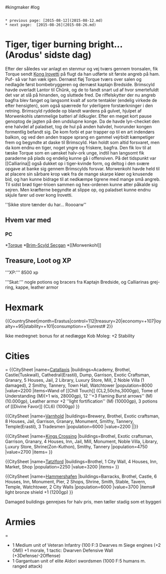 #kingmaker #log

```ad-info

* previous page: [2015-08-12](2015-08-12.md)
* next page:  [2015-08-26](2015-08-26.md) 
```

# Tiger, tiger burning bright... (Arodus' sidste dag)  
 
Efter der således var anlagt en stenmur og vej tværs gennem tronsalen, fik Torque sendt [Kong Irovetti](Kong%20Irovetti.md) på flugt da han udførte sit første angreb på ham. Puf- så var han væk igen. Dernæst fløj Torque tværs over salen og nedlagde først bombebryggeren og dernæst kaptajn Bredside. Brimscyld havde overladt Lantor til Chûnk, og de to fandt snart ud af hvor smertefuldt det var at slå på hinanden, og sluttede fred. De riffelskytter der nu angreb bagfra blev fanget og langsomt kvalt af sorte tentakler (endelig virkede de efter hensigten), som også spærrede for yderligere forstærkninger i den retning. Brimscyld ryddede op blandt wardens på gulvet, hjulpet af Morwenkohls utømmelige batteri af ildkugler. Efter en meget kort pause genoptog de jagten på den undslupne konge. Da de havde lyn-checket den ene halvdel af paladset, tog de hul på anden halvdel, hvorunder kongen formentlig befandt sig. De kom forbi et par trapper op til en art indendørs balkon, og ved den anden trappe sprang en gammel vejrbidt kæmpetiger frem og begyndte at daske til Brimscyld. Han holdt som altid forsvaret, men da kom endnu en tiger, noget yngre og friskere, bagfra. Den fik lov til at tæske Torque som en uønsket halv-ork unge, indtil han langsomt fik paraderne på plads og endelig kunne gå i offensiven. På det tidspunkt var [[Calliarina]] også dukket op i tiger-kvinde form, og deltog i den svære opgave at banke sig gennem Brimscylds forsvar. Morwenkohl havde held til at placere sin sårbare krop væk fra de mange skarpe kløer og knusende bid, og han kunne bidrage til at nedkæmpe tigrene med mange små angreb. Til sidst brød tiger-trioen sammen og hex-ordenen kunne atter påkalde sig sejren. Men kræfterne begyndte at slippe op, og paladset kunne endnu skjule farer ud over kong Irovetti.
''Sikke store tænder du har... Roooarw''
## Hvem var med 
### PC 
 
*[Torque](Torque%20Firebrand.md)
*[Brim-Scyld Secgan](Brim-Scyld%20Secgan.md)
*[[Morwenkohl]]
## Treasure, Loot og XP 
'''XP:''' 8500 xp 
'''Skat:''' nogle potions og bracers fra Kaptajn Bredside, og Calliarinas grej- ring, kappe, leather armor
# Hexmark  
{{CountrySheet|month=Erastus|control=112|treasury=20|economy=+107|loyalty=+95|stability=+101|consumption=+1|unrest# 2}} 
Ikke medregnet: bonus for at nedlægge Kob Moleg: +2 Stability
 
# Cities  
=
{{CitySheet
|name=[Catallaxis](Catallaxis.md)
|buildings=Academy, Brothel, Castle(Tuskwall), Cathedral(Erastil), Dump, Garrison, Exotic Craftsman, Granary, 5 Houses, Jail, 2 Library, Luxury Store, Mill, 2 Noble Villa (1 damaged), 2 Smithy, Tannery, Town Hall, Watchtower
|population=8000
|value=2200
|items=Wand of [[Chill Touch]] (CL2,50chs,3000gp), Tome of Understanding (M)(+1 wis, 28000gp), 12 ''+3 Flaming Burst arrows'' (M)(10.000gp), Leather armor +2 ''light fortification'' (M) (10000gp), 3 potions of [[Divine Favor]] (CL6) (1000gp)
}}
{{CitySheet
|name=[Varnhold](Varnhold.md)
|buildings=Brewery, Brothel, Exotic craftsman, 8 Houses, Jail, Garrison, Granary, Monument, Smithy, Tannery, Temple(Erastil), 3 Tradesmen
|population=6000
|value=2200
||}}
{{CitySheet
|name=[Kings Crossing](Kings%20Crossing.md)
|buildings=Brothel, Exotic craftsman, Garrison, Granary, 4 Houses, Inn, Jail, Mill, Monument, Noble Villa, Library, Luxury Store, Shrine(Zon-Kuthon), Smithy, Tannery 
|population=4750
|value=2700
|items=
}}
{{CitySheet
|name=[Tatzlford](Tatzlford.md)
|buildings=Brothel, 1 City Wall, 4 Houses, Inn, Market, Shop
|population=2250
|value=3200
|items=
}}
{{CitySheet
|name=[Hammershafen](Hammershafen.md)
|buildings=Barracks, Brothel, Castle, 6 Houses, Inn, Monument, Pier, 2 Shops, Shrine, Smith, Stable, Tavern, Temple, Watchtower, 2 City Walls
|population=6000
|value=3700
|items# light bronze shield +1 (1200gp)
}}
Damaged buildings genrejses for halv pris, men tæller stadig som et byggeri
 
# Armies 
=
* 1 Medium unit of Veteran Infantry (100 F:3 Dwarves m Siege engines (+2 OM)) +1 morale, 1 tactic: Dwarven Defensive Wall (+3Defense/-2Offense)
* 1 Gargantuan unit of elite Aldori swordsmen (1000 F:5 humans m. ranged attack)
